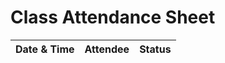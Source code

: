 # Class Attendance Sheet

| Date & Time            | Attendee           | Status  |
|------------------------|:------------------:|--------:|